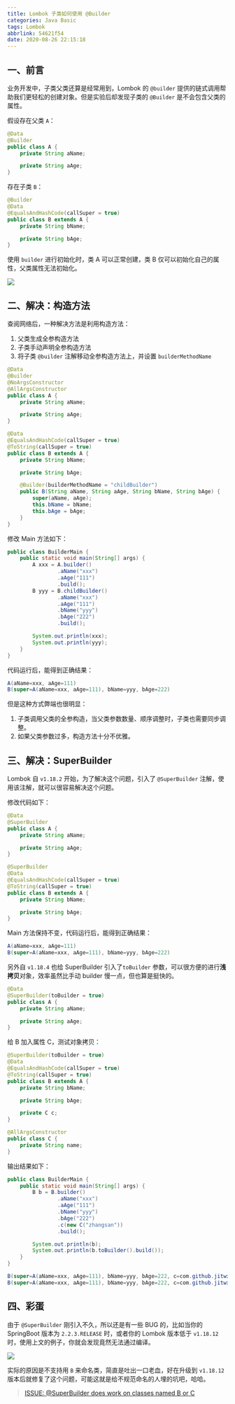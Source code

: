 ```yaml
---
title: Lombok 子类如何使用 @Builder
categories: Java Basic
tags: Lombok
abbrlink: 54621f54
date: 2020-08-26 22:15:18
---
```


## 一、前言

业务开发中，子类父类还算是经常用到，Lombok 的 `@builder` 提供的链式调用帮助我们更轻松的创建对象。但是实验后却发现子类的 `@Builder` 是不会包含父类的属性。

假设存在父类 `A`：

```java
@Data
@Builder
public class A {
    private String aName;

    private String aAge;
}
```

存在子类 `B`：

```java
@Builder
@Data
@EqualsAndHashCode(callSuper = true)
public class B extends A {
    private String bName;

    private String bAge;
}
```

使用 `builder` 进行初始化时，类 A 可以正常创建，类 B 仅可以初始化自己的属性，父类属性无法初始化。

![](https://cdn.jsdelivr.net/gh/jitwxs/cdn/blog/posts/202008/20200829214450.png)

## 二、解决：构造方法

查阅网络后，一种解决方法是利用构造方法：

1. 父类生成全参构造方法
2. 子类手动声明全参构造方法
3. 将子类 `@builder` 注解移动全参构造方法上，并设置 `builderMethodName`

```java
@Data
@Builder
@NoArgsConstructor
@AllArgsConstructor
public class A {
    private String aName;

    private String aAge;
}
```

```java
@Data
@EqualsAndHashCode(callSuper = true)
@ToString(callSuper = true)
public class B extends A {
    private String bName;

    private String bAge;

    @Builder(builderMethodName = "childBuilder")
    public B(String aName, String aAge, String bName, String bAge) {
        super(aName, aAge);
        this.bName = bName;
        this.bAge = bAge;
    }
}
```

修改 Main 方法如下：

```java
public class BuilderMain {
    public static void main(String[] args) {
        A xxx = A.builder()
                .aName("xxx")
                .aAge("111")
                .build();
        B yyy = B.childBuilder()
                .aName("xxx")
                .aAge("111")
                .bName("yyy")
                .bAge("222")
                .build();

        System.out.println(xxx);
        System.out.println(yyy);
    }
}
```

代码运行后，能得到正确结果：

```java
A(aName=xxx, aAge=111)
B(super=A(aName=xxx, aAge=111), bName=yyy, bAge=222)
```

但是这种方式弊端也很明显：

1. 子类调用父类的全参构造，当父类参数数量、顺序调整时，子类也需要同步调整。
2. 如果父类参数过多，构造方法十分不优雅。

## 三、解决：SuperBuilder

Lombok 自 `v1.18.2` 开始，为了解决这个问题，引入了 `@SuperBuilder` 注解，使用该注解，就可以很容易解决这个问题。

修改代码如下：

```java
@Data
@SuperBuilder
public class A {
    private String aName;

    private String aAge;
}
```

```java
@SuperBuilder
@Data
@EqualsAndHashCode(callSuper = true)
@ToString(callSuper = true)
public class B extends A {
    private String bName;

    private String bAge;
}
```

Main 方法保持不变，代码运行后，能得到正确结果：

```java
A(aName=xxx, aAge=111)
B(super=A(aName=xxx, aAge=111), bName=yyy, bAge=222)
```

另外自 `v1.18.4` 也给 SuperBuilder 引入了`toBuilder` 参数，可以很方便的进行**浅拷贝**对象，效率虽然比手动 builder 慢一点，但也算是挺快的。

```java
@Data
@SuperBuilder(toBuilder = true)
public class A {
    private String aName;

    private String aAge;
}
```

给 B 加入属性 C，测试对象拷贝：

```java
@SuperBuilder(toBuilder = true)
@Data
@EqualsAndHashCode(callSuper = true)
@ToString(callSuper = true)
public class B extends A {
    private String bName;

    private String bAge;

    private C c;
}
```

```java
@AllArgsConstructor
public class C {
    private String name;
}
```

输出结果如下：

```java
public class BuilderMain {
    public static void main(String[] args) {
        B b = B.builder()
                .aName("xxx")
                .aAge("111")
                .bName("yyy")
                .bAge("222")
                .c(new C("zhangsan"))
                .build();

        System.out.println(b);
        System.out.println(b.toBuilder().build());
    }
}
```

```java
B(super=A(aName=xxx, aAge=111), bName=yyy, bAge=222, c=com.github.jitwxs.demo.builder.C@52cc8049)
B(super=A(aName=xxx, aAge=111), bName=yyy, bAge=222, c=com.github.jitwxs.demo.builder.C@52cc8049)
```

## 四、彩蛋

由于 `@SuperBuilder` 刚引入不久，所以还是有一些 BUG 的，比如当你的 SpringBoot 版本为 `2.2.3.RELEASE` 时，或者你的 Lombok 版本低于 `v1.18.12` 时，使用上文的例子，你就会发现竟然无法通过编译。

![](https://cdn.jsdelivr.net/gh/jitwxs/cdn/blog/posts/202008/20200829221256.png)

实际的原因是不支持用 `B` 来命名类，简直是吐出一口老血，好在升级到 `v1.18.12` 版本后就修复了这个问题，可能这就是给不规范命名的人埋的坑吧，哈哈。

> [ISSUE: @SuperBuilder does work on classes named B or C](https://github.com/rzwitserloot/lombok/issues/2297)
